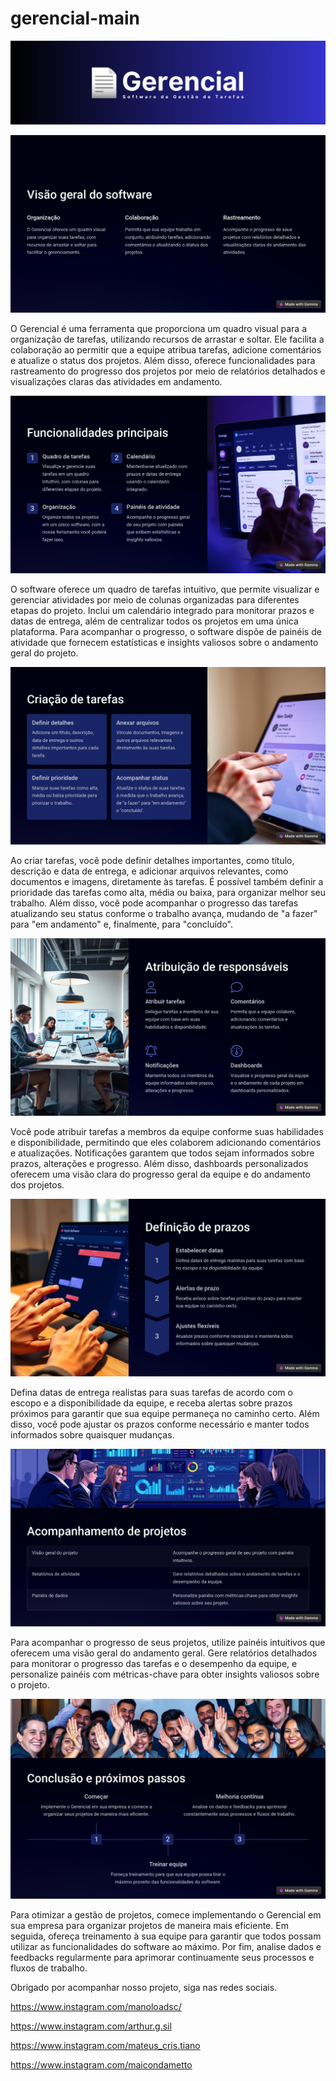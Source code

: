 # gerencial-main

![Gerencial](./src/assets/readme/Gerencial.png)

![img2](./src/assets/readme/img2.jpg)

O Gerencial é uma ferramenta que proporciona um quadro visual para a organização de tarefas, utilizando recursos de arrastar e soltar. Ele facilita a colaboração ao permitir que a equipe atribua tarefas, adicione comentários e atualize o status dos projetos. Além disso, oferece funcionalidades para rastreamento do progresso dos projetos por meio de relatórios detalhados e visualizações claras das atividades em andamento.

![img3](./src/assets/readme/img3.jpg)

O software oferece um quadro de tarefas intuitivo, que permite visualizar e gerenciar atividades por meio de colunas organizadas para diferentes etapas do projeto. Inclui um calendário integrado para monitorar prazos e datas de entrega, além de centralizar todos os projetos em uma única plataforma. Para acompanhar o progresso, o software dispõe de painéis de atividade que fornecem estatísticas e insights valiosos sobre o andamento geral do projeto.

![img4](./src/assets/readme/img4.jpg)

Ao criar tarefas, você pode definir detalhes importantes, como título, descrição e data de entrega, e adicionar arquivos relevantes, como documentos e imagens, diretamente às tarefas. É possível também definir a prioridade das tarefas como alta, média ou baixa, para organizar melhor seu trabalho. Além disso, você pode acompanhar o progresso das tarefas atualizando seu status conforme o trabalho avança, mudando de "a fazer" para "em andamento" e, finalmente, para "concluído".

![img5](./src/assets/readme/img5.jpg)

Você pode atribuir tarefas a membros da equipe conforme suas habilidades e disponibilidade, permitindo que eles colaborem adicionando comentários e atualizações. Notificações garantem que todos sejam informados sobre prazos, alterações e progresso. Além disso, dashboards personalizados oferecem uma visão clara do progresso geral da equipe e do andamento dos projetos.

![img6](./src/assets/readme/img6.jpg)

Defina datas de entrega realistas para suas tarefas de acordo com o escopo e a disponibilidade da equipe, e receba alertas sobre prazos próximos para garantir que sua equipe permaneça no caminho certo. Além disso, você pode ajustar os prazos conforme necessário e manter todos informados sobre quaisquer mudanças.

![img7](./src/assets/readme/img7.jpg)

Para acompanhar o progresso de seus projetos, utilize painéis intuitivos que oferecem uma visão geral do andamento geral. Gere relatórios detalhados para monitorar o progresso das tarefas e o desempenho da equipe, e personalize painéis com métricas-chave para obter insights valiosos sobre o projeto.

![img8](./src/assets/readme/img8.jpg)

Para otimizar a gestão de projetos, comece implementando o Gerencial em sua empresa para organizar projetos de maneira mais eficiente. Em seguida, ofereça treinamento à sua equipe para garantir que todos possam utilizar as funcionalidades do software ao máximo. Por fim, analise dados e feedbacks regularmente para aprimorar continuamente seus processos e fluxos de trabalho.

Obrigado por acompanhar nosso projeto, siga nas redes sociais.

<https://www.instagram.com/manoloadsc/>

https://www.instagram.com/arthur.g.sil

https://www.instagram.com/mateus_cris.tiano

https://www.instagram.com/maicondametto